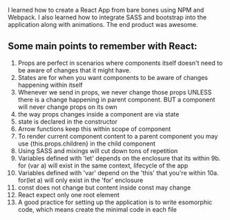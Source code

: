 I learned how to create a React App from bare bones 
using NPM and Webpack.
I also learned how to integrate SASS and bootstrap into the application along with animations.
The end product was awesome. 

## Some main points to remember with React:
1. Props are perfect in scenarios where components itself doesn't need to be aware of changes that it might have.
2. States are for when you want components to be aware of changes happening within itself
3. Whenever we send in props, we never change those props UNLESS there is a change happening in parent component. BUT a component will never change props on its own
4. the way props changes inside a component are via state
5. state is declared in the constructor
6. Arrow functions keep this within scope of component
7. To render current component content to a parent component you may use 
 {this.props.children} in the child component
8. Using SASS and mixings will cut down tons of repetition
9. Variables defined with 'let' depends on the enclosure that its within
9b. for (var a) will exist in the same context, lifecycle of the app
10. Variables defined with 'var' depend on the 'this' that you're within
10a. for(let a) will only exist in the 'for' enclosure
11. const does not change but content inside const may change
12. React expect only one root element
13. A good practice for setting up the application is to write esomorphic code, which means create the minimal code in each file

